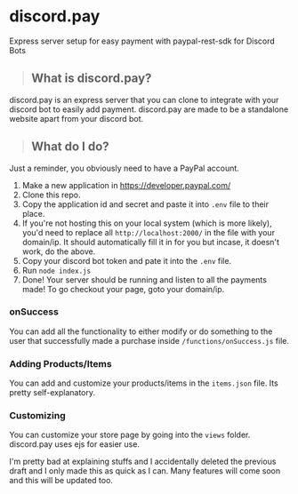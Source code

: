 # discord.pay
Express server setup for easy payment with paypal-rest-sdk for Discord Bots

> ## What is discord.pay?
discord.pay is an express server that you can clone to integrate with your discord bot to easily add payment. discord.pay are made to be a standalone website apart from your discord bot.

> ## What do I do?
Just a reminder, you obviously need to have a PayPal account.
1. Make a new application in https://developer.paypal.com/
2. Clone this repo.
3. Copy the application id and secret and paste it into `.env` file to their place.
4. If you're not hosting this on your local system (which is more likely), you'd need to replace all `http://localhost:2000/` in the file with your domain/ip. It should automatically fill it in for you but incase, it doesn't work, do the above.
5. Copy your discord bot token and pate it into the `.env` file.
6. Run `node index.js`
7. Done! Your server should be running and listen to all the payments made! To go checkout your page, goto your domain/ip.

### onSuccess
You can add all the functionality to either modify or do something to the user that successfully made a purchase inside `/functions/onSuccess.js` file.

### Adding Products/Items
You can add and customize your products/items in the `items.json` file. Its pretty self-explanatory.

### Customizing
You can customize your store page by going into the `views` folder. discord.pay uses ejs for easier use.

I'm pretty bad at explaining stuffs and I accidentally deleted the previous draft and I only made this as quick as I can.
Many features will come soon and this will be updated too.

